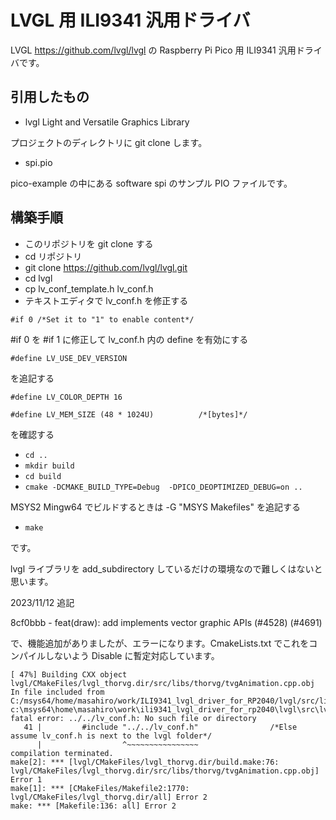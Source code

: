 # LVGL 用 ILI9341 汎用ドライバ

LVGL  https://github.com/lvgl/lvgl の Raspberry Pi Pico 用 ILI9341 汎用ドライバです。

## 引用したもの

- lvgl Light and Versatile Graphics Library

プロジェクトのディレクトリに git clone します。
- spi.pio

pico-example の中にある software spi のサンプル PIO ファイルです。

## 構築手順

- このリポジトリを git clone する
- cd リポジトリ
- git clone https://github.com/lvgl/lvgl.git
- cd lvgl
- cp lv_conf_template.h lv_conf.h
- テキストエディタで lv_conf.h を修正する

`#if 0 /*Set it to "1" to enable content*/`

#if 0 を #if 1 に修正して lv_conf.h 内の define を有効にする

`#define LV_USE_DEV_VERSION`

を追記する

`#define LV_COLOR_DEPTH 16`

`#define LV_MEM_SIZE (48 * 1024U)          /*[bytes]*/`


を確認する

- `cd ..`
- `mkdir build`
- `cd build`
- `cmake -DCMAKE_BUILD_TYPE=Debug  -DPICO_DEOPTIMIZED_DEBUG=on ..`

MSYS2 Mingw64 でビルドするときは -G "MSYS Makefiles" を追記する

- `make`

です。

lvgl ライブラリを add_subdirectory しているだけの環境なので難しくはないと思います。

2023/11/12 追記

8cf0bbb - feat(draw): add implements vector graphic APIs (#4528) (#4691)

で、機能追加がありましたが、エラーになります。CmakeLists.txt でこれをコンパイルしないよう Disable に暫定対応しています。

```
[ 47%] Building CXX object lvgl/CMakeFiles/lvgl_thorvg.dir/src/libs/thorvg/tvgAnimation.cpp.obj
In file included from C:/msys64/home/masahiro/work/ILI9341_lvgl_driver_for_RP2040/lvgl/src/libs/thorvg/tvgAnimation.cpp:23:
c:\msys64\home\masahiro\work\ili9341_lvgl_driver_for_rp2040\lvgl\src\lv_conf_internal.h:41:18: fatal error: ../../lv_conf.h: No such file or directory
   41 |         #include "../../lv_conf.h"                /*Else assume lv_conf.h is next to the lvgl folder*/
      |                  ^~~~~~~~~~~~~~~~~
compilation terminated.
make[2]: *** [lvgl/CMakeFiles/lvgl_thorvg.dir/build.make:76: lvgl/CMakeFiles/lvgl_thorvg.dir/src/libs/thorvg/tvgAnimation.cpp.obj] Error 1
make[1]: *** [CMakeFiles/Makefile2:1770: lvgl/CMakeFiles/lvgl_thorvg.dir/all] Error 2
make: *** [Makefile:136: all] Error 2

```

